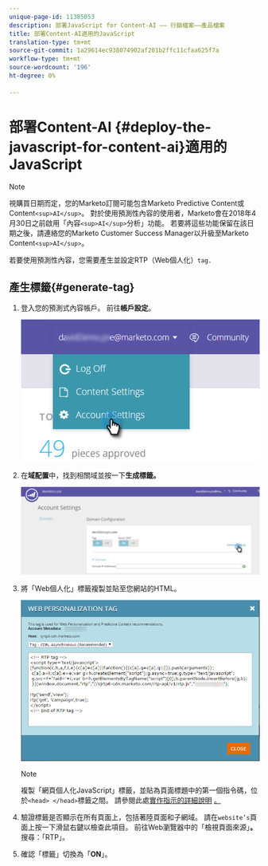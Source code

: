 ```yaml
---
unique-page-id: 11385053
description: 部署JavaScript for Content-AI —— 行銷檔案——產品檔案
title: 部署Content-AI適用的JavaScript
translation-type: tm+mt
source-git-commit: 1a29614ec938074902af201b2ffc11cfaa625f7a
workflow-type: tm+mt
source-wordcount: '196'
ht-degree: 0%

---
```



# 部署Content-AI {#deploy-the-javascript-for-content-ai}適用的JavaScript

>[!NOTE]
>
>視購買日期而定，您的Marketo訂閱可能包含Marketo Predictive Content或Content`<sup>AI</sup>`。 對於使用預測性內容的使用者，Marketo會在2018年4月30日之前啟用「內容`<sup>AI</sup>`分析」功能。 若要將這些功能保留在該日期之後，請連絡您的Marketo Customer Success Manager以升級至Marketo Content`<sup>AI</sup>`。

若要使用預測性內容，您需要產生並設定RTP（Web個人化）`tag.`

## 產生標籤{#generate-tag}

1. 登入您的預測式內容帳戶。 前往&#x200B;**帳戶設定**。

   ![](assets/settings-dropdown-account-hands.png)

1. 在&#x200B;**域配置**&#x200B;中，找到相關域並按一下&#x200B;**生成標籤。**

   ![](assets/generate-tag.png)

1. 將「Web個人化」標籤複製並貼至您網站的HTML。

   ![](assets/web-personalization-tag.png)

   >[!NOTE]
   >
   >複製「網頁個人化JavaScript」標籤，並貼為頁面標題中的第一個指令碼，位於`<head> </head>`標籤之間。 請參閱此處[實作指示的詳細說明](http://docs.marketo.com/display/docs/rtp+tag+implementation) [。](http://pages2.marketo.com/rtp-implementation.html)

1. 驗證標籤是否顯示在所有頁面上，包括著陸頁面和子網域。 請在`website’s`頁面上按一下滑鼠右鍵以檢查此項目。 前往Web瀏覽器中的「檢視頁面來源」**。**&#x200B;搜尋：「RTP」。
1. 確認「標籤」切換為「**ON**」。

